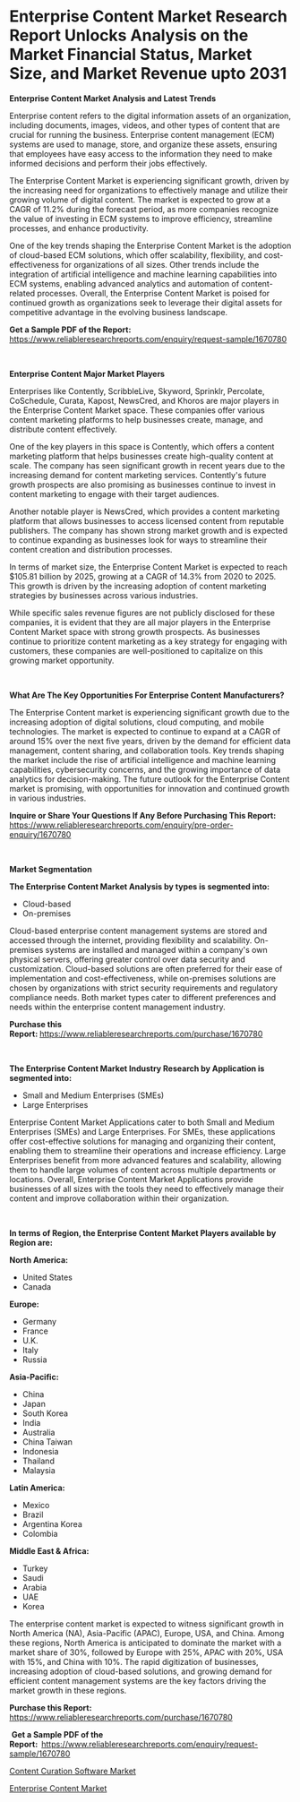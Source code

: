 <p><h1>Enterprise Content Market Research Report Unlocks Analysis on the Market Financial Status, Market Size, and Market Revenue upto 2031</h1></p><p><strong>Enterprise Content Market Analysis and Latest Trends</strong></p>
<p><p>Enterprise content refers to the digital information assets of an organization, including documents, images, videos, and other types of content that are crucial for running the business. Enterprise content management (ECM) systems are used to manage, store, and organize these assets, ensuring that employees have easy access to the information they need to make informed decisions and perform their jobs effectively.</p><p>The Enterprise Content Market is experiencing significant growth, driven by the increasing need for organizations to effectively manage and utilize their growing volume of digital content. The market is expected to grow at a CAGR of 11.2% during the forecast period, as more companies recognize the value of investing in ECM systems to improve efficiency, streamline processes, and enhance productivity.</p><p>One of the key trends shaping the Enterprise Content Market is the adoption of cloud-based ECM solutions, which offer scalability, flexibility, and cost-effectiveness for organizations of all sizes. Other trends include the integration of artificial intelligence and machine learning capabilities into ECM systems, enabling advanced analytics and automation of content-related processes. Overall, the Enterprise Content Market is poised for continued growth as organizations seek to leverage their digital assets for competitive advantage in the evolving business landscape.</p></p>
<p><strong>Get a Sample PDF of the Report:&nbsp;</strong> <a href="https://www.reliableresearchreports.com/enquiry/request-sample/1670780">https://www.reliableresearchreports.com/enquiry/request-sample/1670780</a></p>
<p>&nbsp;</p>
<p><strong>Enterprise Content Major Market Players</strong></p>
<p><p>Enterprises like Contently, ScribbleLive, Skyword, Sprinklr, Percolate, CoSchedule, Curata, Kapost, NewsCred, and Khoros are major players in the Enterprise Content Market space. These companies offer various content marketing platforms to help businesses create, manage, and distribute content effectively.</p><p>One of the key players in this space is Contently, which offers a content marketing platform that helps businesses create high-quality content at scale. The company has seen significant growth in recent years due to the increasing demand for content marketing services. Contently's future growth prospects are also promising as businesses continue to invest in content marketing to engage with their target audiences.</p><p>Another notable player is NewsCred, which provides a content marketing platform that allows businesses to access licensed content from reputable publishers. The company has shown strong market growth and is expected to continue expanding as businesses look for ways to streamline their content creation and distribution processes.</p><p>In terms of market size, the Enterprise Content Market is expected to reach $105.81 billion by 2025, growing at a CAGR of 14.3% from 2020 to 2025. This growth is driven by the increasing adoption of content marketing strategies by businesses across various industries.</p><p>While specific sales revenue figures are not publicly disclosed for these companies, it is evident that they are all major players in the Enterprise Content Market space with strong growth prospects. As businesses continue to prioritize content marketing as a key strategy for engaging with customers, these companies are well-positioned to capitalize on this growing market opportunity.</p></p>
<p>&nbsp;</p>
<p><strong>What Are The Key Opportunities For Enterprise Content Manufacturers?</strong></p>
<p><p>The Enterprise Content market is experiencing significant growth due to the increasing adoption of digital solutions, cloud computing, and mobile technologies. The market is expected to continue to expand at a CAGR of around 15% over the next five years, driven by the demand for efficient data management, content sharing, and collaboration tools. Key trends shaping the market include the rise of artificial intelligence and machine learning capabilities, cybersecurity concerns, and the growing importance of data analytics for decision-making. The future outlook for the Enterprise Content market is promising, with opportunities for innovation and continued growth in various industries.</p></p>
<p><strong>Inquire or Share Your Questions If Any Before Purchasing This Report:</strong> <a href="https://www.reliableresearchreports.com/enquiry/pre-order-enquiry/1670780">https://www.reliableresearchreports.com/enquiry/pre-order-enquiry/1670780</a></p>
<p>&nbsp;</p>
<p><strong>Market Segmentation</strong></p>
<p><strong>The Enterprise Content Market Analysis by types is segmented into:</strong></p>
<p><ul><li>Cloud-based</li><li>On-premises</li></ul></p>
<p><p>Cloud-based enterprise content management systems are stored and accessed through the internet, providing flexibility and scalability. On-premises systems are installed and managed within a company's own physical servers, offering greater control over data security and customization. Cloud-based solutions are often preferred for their ease of implementation and cost-effectiveness, while on-premises solutions are chosen by organizations with strict security requirements and regulatory compliance needs. Both market types cater to different preferences and needs within the enterprise content management industry.</p></p>
<p><strong>Purchase this Report:&nbsp;</strong><a href="https://www.reliableresearchreports.com/purchase/1670780">https://www.reliableresearchreports.com/purchase/1670780</a></p>
<p>&nbsp;</p>
<p><strong>The Enterprise Content Market Industry Research by Application is segmented into:</strong></p>
<p><ul><li>Small and Medium Enterprises (SMEs)</li><li>Large Enterprises</li></ul></p>
<p><p>Enterprise Content Market Applications cater to both Small and Medium Enterprises (SMEs) and Large Enterprises. For SMEs, these applications offer cost-effective solutions for managing and organizing their content, enabling them to streamline their operations and increase efficiency. Large Enterprises benefit from more advanced features and scalability, allowing them to handle large volumes of content across multiple departments or locations. Overall, Enterprise Content Market Applications provide businesses of all sizes with the tools they need to effectively manage their content and improve collaboration within their organization.</p></p>
<p>&nbsp;</p>
<p><strong>In terms of Region, the Enterprise Content Market Players available by Region are:</strong></p>
<p>
    <p> <strong> North America: </strong>
        <ul>
            <li>United States</li>
            <li>Canada</li>
        </ul>
        </p> 
    <p> <strong> Europe: </strong>
        <ul>
            <li>Germany</li>
            <li>France</li>
            <li>U.K.</li>
            <li>Italy</li>
            <li>Russia</li>
        </ul>
        </p> 
    <p> <strong> Asia-Pacific: </strong>
        <ul>
            <li>China</li>
            <li>Japan</li>
            <li>South Korea</li>
            <li>India</li>
            <li>Australia</li>
            <li>China Taiwan</li>
            <li>Indonesia</li>
            <li>Thailand</li>
            <li>Malaysia</li>
        </ul>
        </p> 
    <p> <strong> Latin America: </strong>
        <ul>
            <li>Mexico</li>
            <li>Brazil</li>
            <li>Argentina Korea</li>
            <li>Colombia</li>
        </ul>
        </p> 
    <p> <strong> Middle East & Africa: </strong>
        <ul>
            <li>Turkey</li>
            <li>Saudi</li>
            <li>Arabia</li>
            <li>UAE</li>
            <li>Korea</li>
        </ul>
    </p>
    </p>
<p><p>The enterprise content market is expected to witness significant growth in North America (NA), Asia-Pacific (APAC), Europe, USA, and China. Among these regions, North America is anticipated to dominate the market with a market share of 30%, followed by Europe with 25%, APAC with 20%, USA with 15%, and China with 10%. The rapid digitization of businesses, increasing adoption of cloud-based solutions, and growing demand for efficient content management systems are the key factors driving the market growth in these regions.</p></p>
<p><strong>Purchase this Report: </strong><a href="https://www.reliableresearchreports.com/purchase/1670780">https://www.reliableresearchreports.com/purchase/1670780</a></p>
<p>&nbsp;<strong>Get a Sample PDF of the Report:&nbsp;&nbsp;</strong><a href="https://www.reliableresearchreports.com/enquiry/request-sample/1670780">https://www.reliableresearchreports.com/enquiry/request-sample/1670780</a></p>
<p><strong></strong></p>
<p><p><a href="https://issuu.com/reportprime-2/docs/content-curation-software-market-size-2030.pptx">Content Curation Software Market</a></p><p><a href="https://issuu.com/reportprime-2/docs/enterprise-content-market-size-2030.pptx">Enterprise Content Market</a></p></p>